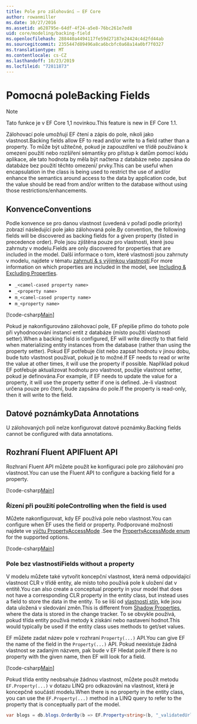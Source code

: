 ```yaml
---
title: Pole pro zálohování – EF Core
author: rowanmiller
ms.date: 10/27/2016
ms.assetid: a628795e-64df-4f24-a5e8-76bc261e7ed8
uid: core/modeling/backing-field
ms.openlocfilehash: 288440a4494117fe59d27187e24424c4d2fd44ab
ms.sourcegitcommit: 2355447d89496a8ca6bcbfc0a68a14a0bf7f0327
ms.translationtype: MT
ms.contentlocale: cs-CZ
ms.lasthandoff: 10/23/2019
ms.locfileid: "72811873"
---
```

# <a name="backing-fields"></a><span data-ttu-id="25aa0-102">Pomocná pole</span><span class="sxs-lookup"><span data-stu-id="25aa0-102">Backing Fields</span></span>

> [!NOTE]  
> <span data-ttu-id="25aa0-103">Tato funkce je v EF Core 1,1 novinkou.</span><span class="sxs-lookup"><span data-stu-id="25aa0-103">This feature is new in EF Core 1.1.</span></span>

<span data-ttu-id="25aa0-104">Zálohovací pole umožňují EF čtení a zápis do pole, nikoli jako vlastnost.</span><span class="sxs-lookup"><span data-stu-id="25aa0-104">Backing fields allow EF to read and/or write to a field rather than a property.</span></span> <span data-ttu-id="25aa0-105">To může být užitečné, pokud je zapouzdření ve třídě používáno k omezení použití nebo rozšíření sémantiky pro přístup k datům pomocí kódu aplikace, ale tato hodnota by měla být načtena z databáze nebo zapsána do databáze bez použití těchto omezení/ prvky.</span><span class="sxs-lookup"><span data-stu-id="25aa0-105">This can be useful when encapsulation in the class is being used to restrict the use of and/or enhance the semantics around access to the data by application code, but the value should be read from and/or written to the database without using those restrictions/enhancements.</span></span>

## <a name="conventions"></a><span data-ttu-id="25aa0-106">Konvence</span><span class="sxs-lookup"><span data-stu-id="25aa0-106">Conventions</span></span>

<span data-ttu-id="25aa0-107">Podle konvence se pro danou vlastnost (uvedená v pořadí podle priority) zobrazí následující pole jako zálohovaná pole.</span><span class="sxs-lookup"><span data-stu-id="25aa0-107">By convention, the following fields will be discovered as backing fields for a given property (listed in precedence order).</span></span> <span data-ttu-id="25aa0-108">Pole jsou zjištěna pouze pro vlastnosti, které jsou zahrnuty v modelu.</span><span class="sxs-lookup"><span data-stu-id="25aa0-108">Fields are only discovered for properties that are included in the model.</span></span> <span data-ttu-id="25aa0-109">Další informace o tom, které vlastnosti jsou zahrnuty v modelu, najdete v tématu [zahrnutí & s výjimkou vlastností](included-properties.md).</span><span class="sxs-lookup"><span data-stu-id="25aa0-109">For more information on which properties are included in the model, see [Including & Excluding Properties](included-properties.md).</span></span>

* `_<camel-cased property name>`
* `_<property name>`
* `m_<camel-cased property name>`
* `m_<property name>`

[!code-csharp[Main](../../../samples/core/Modeling/Conventions/BackingField.cs#Sample)]

<span data-ttu-id="25aa0-110">Pokud je nakonfigurováno zálohovací pole, EF přepíše přímo do tohoto pole při vyhodnocování instancí entit z databáze (místo použití vlastnosti setter).</span><span class="sxs-lookup"><span data-stu-id="25aa0-110">When a backing field is configured, EF will write directly to that field when materializing entity instances from the database (rather than using the property setter).</span></span> <span data-ttu-id="25aa0-111">Pokud EF potřebuje číst nebo zapsat hodnotu v jinou dobu, bude tuto vlastnost používat, pokud je to možné.</span><span class="sxs-lookup"><span data-stu-id="25aa0-111">If EF needs to read or write the value at other times, it will use the property if possible.</span></span> <span data-ttu-id="25aa0-112">Například pokud EF potřebuje aktualizovat hodnotu pro vlastnost, použije vlastnost setter, pokud je definována.</span><span class="sxs-lookup"><span data-stu-id="25aa0-112">For example, if EF needs to update the value for a property, it will use the property setter if one is defined.</span></span> <span data-ttu-id="25aa0-113">Je-li vlastnost určena pouze pro čtení, bude zapsána do pole.</span><span class="sxs-lookup"><span data-stu-id="25aa0-113">If the property is read-only, then it will write to the field.</span></span>

## <a name="data-annotations"></a><span data-ttu-id="25aa0-114">Datové poznámky</span><span class="sxs-lookup"><span data-stu-id="25aa0-114">Data Annotations</span></span>

<span data-ttu-id="25aa0-115">U zálohovaných polí nelze konfigurovat datové poznámky.</span><span class="sxs-lookup"><span data-stu-id="25aa0-115">Backing fields cannot be configured with data annotations.</span></span>

## <a name="fluent-api"></a><span data-ttu-id="25aa0-116">Rozhraní Fluent API</span><span class="sxs-lookup"><span data-stu-id="25aa0-116">Fluent API</span></span>

<span data-ttu-id="25aa0-117">Rozhraní Fluent API můžete použít ke konfiguraci pole pro zálohování pro vlastnost.</span><span class="sxs-lookup"><span data-stu-id="25aa0-117">You can use the Fluent API to configure a backing field for a property.</span></span>

[!code-csharp[Main](../../../samples/core/Modeling/FluentAPI/BackingField.cs#Sample)]

### <a name="controlling-when-the-field-is-used"></a><span data-ttu-id="25aa0-118">Řízení při použití pole</span><span class="sxs-lookup"><span data-stu-id="25aa0-118">Controlling when the field is used</span></span>

<span data-ttu-id="25aa0-119">Můžete nakonfigurovat, kdy EF používá pole nebo vlastnost.</span><span class="sxs-lookup"><span data-stu-id="25aa0-119">You can configure when EF uses the field or property.</span></span> <span data-ttu-id="25aa0-120">Podporované možnosti najdete ve [výčtu PropertyAccessMode](https://docs.microsoft.com/dotnet/api/microsoft.entityframeworkcore.propertyaccessmode) .</span><span class="sxs-lookup"><span data-stu-id="25aa0-120">See the [PropertyAccessMode enum](https://docs.microsoft.com/dotnet/api/microsoft.entityframeworkcore.propertyaccessmode) for the supported options.</span></span>

[!code-csharp[Main](../../../samples/core/Modeling/FluentAPI/BackingFieldAccessMode.cs#Sample)]

### <a name="fields-without-a-property"></a><span data-ttu-id="25aa0-121">Pole bez vlastnosti</span><span class="sxs-lookup"><span data-stu-id="25aa0-121">Fields without a property</span></span>

<span data-ttu-id="25aa0-122">V modelu můžete také vytvořit koncepční vlastnost, která nemá odpovídající vlastnost CLR v třídě entity, ale místo toho používá pole k uložení dat v entitě.</span><span class="sxs-lookup"><span data-stu-id="25aa0-122">You can also create a conceptual property in your model that does not have a corresponding CLR property in the entity class, but instead uses a field to store the data in the entity.</span></span> <span data-ttu-id="25aa0-123">To se liší od [vlastností stín](shadow-properties.md), kde jsou data uložená v sledování změn.</span><span class="sxs-lookup"><span data-stu-id="25aa0-123">This is different from [Shadow Properties](shadow-properties.md), where the data is stored in the change tracker.</span></span> <span data-ttu-id="25aa0-124">To se obvykle používá, pokud třída entity používá metody k získání nebo nastavení hodnot.</span><span class="sxs-lookup"><span data-stu-id="25aa0-124">This would typically be used if the entity class uses methods to get/set values.</span></span>

<span data-ttu-id="25aa0-125">EF můžete zadat název pole v rozhraní `Property(...)` API.</span><span class="sxs-lookup"><span data-stu-id="25aa0-125">You can give EF the name of the field in the `Property(...)` API.</span></span> <span data-ttu-id="25aa0-126">Pokud neexistuje žádná vlastnost se zadaným názvem, pak bude v EF Hledat pole.</span><span class="sxs-lookup"><span data-stu-id="25aa0-126">If there is no property with the given name, then EF will look for a field.</span></span>

[!code-csharp[Main](../../../samples/core/Modeling/FluentAPI/BackingFieldNoProperty.cs#Sample)]

<span data-ttu-id="25aa0-127">Pokud třída entity neobsahuje žádnou vlastnost, můžete použít metodu `EF.Property(...)` v dotazu LINQ pro odkazování na vlastnost, která je koncepčně součástí modelu.</span><span class="sxs-lookup"><span data-stu-id="25aa0-127">When there is no property in the entity class, you can use the `EF.Property(...)` method in a LINQ query to refer to the property that is conceptually part of the model.</span></span>

``` csharp
var blogs = db.blogs.OrderBy(b => EF.Property<string>(b, "_validatedUrl"));
```

